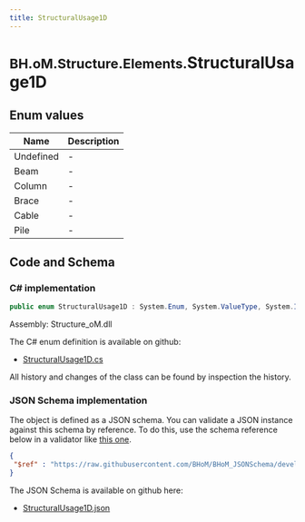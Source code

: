 ```yaml
---
title: StructuralUsage1D
---
```


# <small>BH.oM.Structure.Elements.</small>**StructuralUsage1D**



## Enum values

| Name            | Description                                                    |
|-----------------|----------------------------------------------------------------|
| Undefined |  -  |
| Beam |  -  |
| Column |  -  |
| Brace |  -  |
| Cable |  -  |
| Pile |  -  |


## Code and Schema

### C# implementation

``` C# title="C#"
public enum StructuralUsage1D : System.Enum, System.ValueType, System.IComparable, System.ISpanFormattable, System.IFormattable, System.IConvertible
```

Assembly: Structure_oM.dll

The C# enum definition is available on github:

- [StructuralUsage1D.cs](https://github.com/BHoM/BHoM/blob/develop/Structure_oM/Elements\Enums\StructuralUsage1d.cs)

All history and changes of the class can be found by inspection the history.
### JSON Schema implementation

The object is defined as a JSON schema. You can validate a JSON instance against this schema by reference. To do this, use the schema reference below in a validator like [this one](https://www.jsonschemavalidator.net/).

``` json title="JSON Schema"
{
 "$ref" : "https://raw.githubusercontent.com/BHoM/BHoM_JSONSchema/develop/Structure_oM/Elements/StructuralUsage1D.json"
}
```

The JSON Schema is available on github here:

- [StructuralUsage1D.json](https://github.com/BHoM/BHoM_JSONSchema/blob/develop/Structure_oM/Elements/StructuralUsage1D.json)
